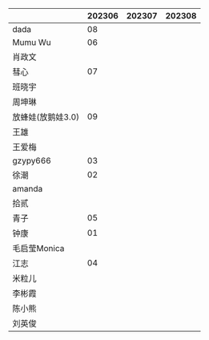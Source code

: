 |                   | 202306 | 202307 | 202308 |
| ----------------- | ------ | ------ | ------ |
| dada              | 08      |        |        |
| Mumu Wu           | 06      |        |        |
| 肖政文            |        |        |        |
| 彗心              | 07     |        |        |
| 班晓宇            |        |        |        |
| 周坤琳            |        |        |        |
| 放蜂娃(放鹅娃3.0) |  09     |        |        |
| 王雄              |        |        |        |
| 王爱梅            |        |        |        |
| gzypy666          | 03      |        |        |
| 徐潮              | 02     |        |        |
| amanda            |        |        |        |
| 拾贰              |        |        |        |
| 青子              | 05       |        |        |
| 钟康              | 01      |        |        |
| 毛启莹Monica      |        |        |        |
| 江志              | 04      |        |        |
| 米粒儿            |        |        |        |
| 李彬霞            |        |        |        |
| 陈小熊            |        |        |        |
| 刘英俊            |        |        |        |